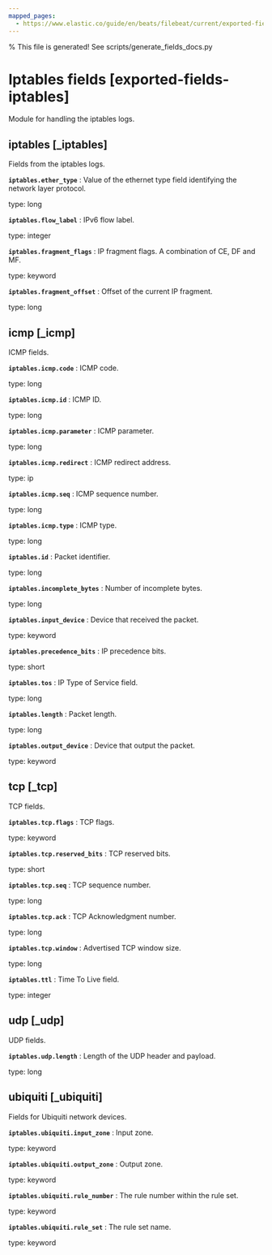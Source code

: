 ```yaml
---
mapped_pages:
  - https://www.elastic.co/guide/en/beats/filebeat/current/exported-fields-iptables.html
---
```


% This file is generated! See scripts/generate_fields_docs.py

# Iptables fields [exported-fields-iptables]

Module for handling the iptables logs.

## iptables [_iptables]

Fields from the iptables logs.

**`iptables.ether_type`**
:   Value of the ethernet type field identifying the network layer protocol.

type: long


**`iptables.flow_label`**
:   IPv6 flow label.

type: integer


**`iptables.fragment_flags`**
:   IP fragment flags. A combination of CE, DF and MF.

type: keyword


**`iptables.fragment_offset`**
:   Offset of the current IP fragment.

type: long


## icmp [_icmp]

ICMP fields.

**`iptables.icmp.code`**
:   ICMP code.

type: long


**`iptables.icmp.id`**
:   ICMP ID.

type: long


**`iptables.icmp.parameter`**
:   ICMP parameter.

type: long


**`iptables.icmp.redirect`**
:   ICMP redirect address.

type: ip


**`iptables.icmp.seq`**
:   ICMP sequence number.

type: long


**`iptables.icmp.type`**
:   ICMP type.

type: long


**`iptables.id`**
:   Packet identifier.

type: long


**`iptables.incomplete_bytes`**
:   Number of incomplete bytes.

type: long


**`iptables.input_device`**
:   Device that received the packet.

type: keyword


**`iptables.precedence_bits`**
:   IP precedence bits.

type: short


**`iptables.tos`**
:   IP Type of Service field.

type: long


**`iptables.length`**
:   Packet length.

type: long


**`iptables.output_device`**
:   Device that output the packet.

type: keyword


## tcp [_tcp]

TCP fields.

**`iptables.tcp.flags`**
:   TCP flags.

type: keyword


**`iptables.tcp.reserved_bits`**
:   TCP reserved bits.

type: short


**`iptables.tcp.seq`**
:   TCP sequence number.

type: long


**`iptables.tcp.ack`**
:   TCP Acknowledgment number.

type: long


**`iptables.tcp.window`**
:   Advertised TCP window size.

type: long


**`iptables.ttl`**
:   Time To Live field.

type: integer


## udp [_udp]

UDP fields.

**`iptables.udp.length`**
:   Length of the UDP header and payload.

type: long


## ubiquiti [_ubiquiti]

Fields for Ubiquiti network devices.

**`iptables.ubiquiti.input_zone`**
:   Input zone.

type: keyword


**`iptables.ubiquiti.output_zone`**
:   Output zone.

type: keyword


**`iptables.ubiquiti.rule_number`**
:   The rule number within the rule set.

type: keyword


**`iptables.ubiquiti.rule_set`**
:   The rule set name.

type: keyword


